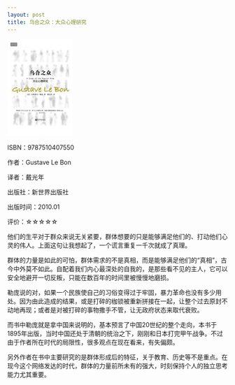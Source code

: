 ```yaml
---
layout: post
title: 乌合之众：大众心理研究
---
```

<img class="cover" src="/images/2011/12/9787510407550.jpg" width="150" height="220" />

ISBN：9787510407550

作者：Gustave Le Bon

译者：戴光年

出版社：新世界出版社

出版时间：2010.01

评价：☆☆☆☆☆

他们的生平对于群众来说无关紧要，群体想要的只是能够满足他们的、打动他们心灵的伟人。上面这句让我想起了，一个谎言重复一千次就成了真理。

群体的力量是如此的可怕，群体需求的不是真相，而是能够满足他们的“真相”，古今中外莫不如此。自配着我们内心最深处的自我的，是那些看不见的主人，它可以安全地避开一切反叛，只能在数百年的时间里被慢慢地磨损。

勒庞说的对，如果一个民族使自己的习俗变得过于牢固，暴力革命也没有多少用处。因为由此造成的结果，或是打碎的枷锁被重新拼接在一起，让整个过去原封不动地再现；或者是对被打碎的事物撒手不管，让无政府状态来取代衰败。

而书中勒庞就是拿中国来说明的，基本预言了中国20世纪的整个走向，本书于1895年出版，当时中国还处于清朝的统治之下，刚刚和日本打完甲午战争。不过由于作者所在时代的局限性，很多观点在现在看来，有失偏颇。

另外作者在书中主要研究的是群体形成后的特征，关于教育、历史等不是重点。在现今这个网络发达的时代，群体的力量前所未有的强大，时刻保持个人的独立思考能力尤其重要。
